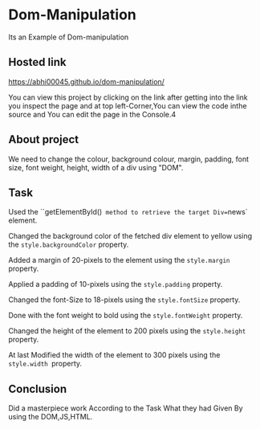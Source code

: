 # Dom-Manipulation
Its an Example of Dom-manipulation
## Hosted link
https://abhi00045.github.io/dom-manipulation/

You can view this project by clicking on the link after getting into the link you inspect the page and at top left-Corner,You can view the code inthe source and You can edit the page in the Console.4
## About project

We need to change the colour, background colour, margin, padding, font size, font weight, height, width of a div using "DOM".
## Task 

Used the ``getElementById()` method to retrieve the target Div=`news` element.

Changed the background color of the fetched div element to yellow using the `style.backgroundColor` property.

Added a margin of 20-pixels to the element using the `style.margin` property.

Applied a padding of 10-pixels using the `style.padding` property.

Changed the font-Size to 18-pixels using the `style.fontSize` property.

Done with the font weight to bold using the `style.fontWeight` property.

Changed the height of the element to 200 pixels using the `style.height` property.

At last Modified the width of the element to 300 pixels using the `style.width `property.

## Conclusion

Did a masterpiece work According to the Task What they had Given By using the DOM,JS,HTML.


  
